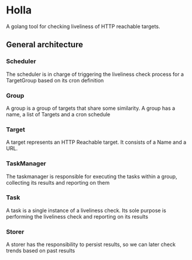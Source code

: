 # Holla

A golang tool for checking liveliness of HTTP reachable targets. 

## General architecture

### Scheduler

The scheduler is in charge of triggering the liveliness check process for a TargetGroup based on its cron definition

### Group

A group is a group of targets that share some similarity.
A group has a name, a list of Targets and a cron schedule

### Target

A target represents an HTTP Reachable target. 
It consists of a Name and a URL.

### TaskManager

The taskmanager is responsible for executing the tasks within a group, collecting its results and reporting on them

### Task

A task is a single instance of a liveliness check. Its sole purpose is performing the liveliness check and reporting on its results

### Storer

A storer has the responsibility to persist results, so we can later check trends based on past results

